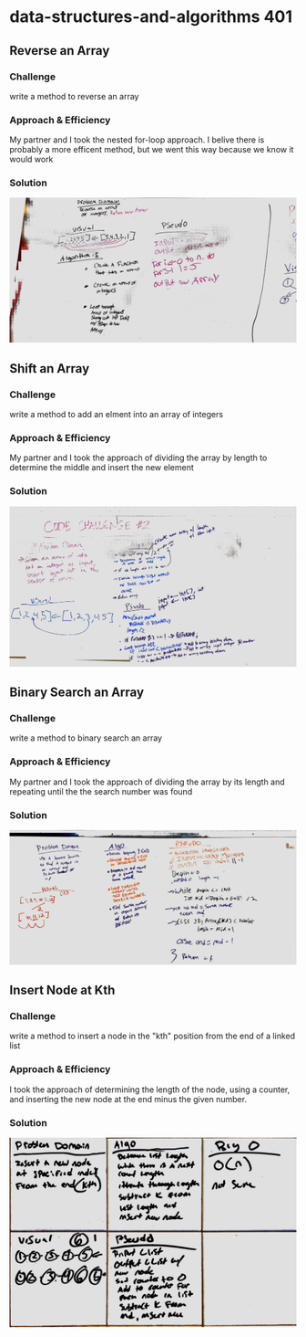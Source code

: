 # data-structures-and-algorithms 401

## Reverse an Array
### Challenge
write a method to reverse an array

### Approach & Efficiency
My partner and I took the nested for-loop approach. I belive there is probably a more efficent method, but we went this way because we know it would work

### Solution
![solution](./images/arrayReverse.jpg)




## Shift an Array
### Challenge
write a method to add an elment into an array of integers

### Approach & Efficiency
My partner and I took the approach of dividing the array by length to determine the middle and insert the new element

### Solution
![solution](./images/chalwmicah.jpg)

## Binary Search an Array
### Challenge
write a method to binary search an array

### Approach & Efficiency
My partner and I took the approach of dividing the array by its length and repeating until the the search number was found

### Solution
![solution](./images/401chal2.jpg)

## Insert Node at Kth
### Challenge
write a method to insert a node in the "kth" position from the end of a linked list

### Approach & Efficiency
I took the approach of determining the length of the node, using a counter, and inserting the new node at the end minus the given number. 

### Solution
![solution](./images/chal07.jpg)